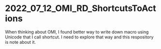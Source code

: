 # 2022_07_12_OMI_RD_ShortcutsToActions
When thinking about OMI, I found better way to write down macro using Unicode that I call shortcut. I need to explore that way and this respository is note about it.
